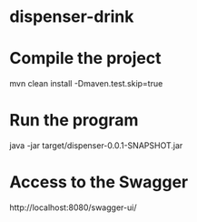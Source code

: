 # dispenser-drink

# Compile the project
mvn clean install -Dmaven.test.skip=true

# Run the program
java -jar target/dispenser-0.0.1-SNAPSHOT.jar

# Access to the Swagger 
http://localhost:8080/swagger-ui/



